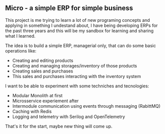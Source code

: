 ## Micro - a simple ERP for simple business

This project is me trying to learn a lot of new programing concepts and applying in something I undestand about, 
I have being developing ERPs for the past three years and this will be my sandbox for learning and sharing what I learned.

The idea is to build a simple ERP, managerial only, that can do some basic operations like:
- Creating and editing products
- Creating and managing storages/inventory of those products
- Creating sales and purchases
- This sales and purchases interacting with the inventory system

I want to be able to experiment with some techniches and tecnologies:
- Modular Monolith at first
- Microsservice experiement after
- Intermodule communication using events through messaging (RabittMQ)
- Caching with Redis
- Logging and telemetry with Serilog and OpenTelemetry

That's it for the start, maybe new thing will come up.
